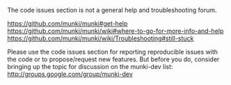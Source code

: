 The code issues section is not a general help and troubleshooting forum.

https://github.com/munki/munki#get-help  
https://github.com/munki/munki/wiki#where-to-go-for-more-info-and-help  
https://github.com/munki/munki/wiki/Troubleshooting#still-stuck  

Please use the code issues section for reporting reproducible issues with the code or to propose/request new features.
But before you do, consider bringing up the topic for discussion on the munki-dev list: http://groups.google.com/group/munki-dev

